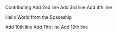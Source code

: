 Contributing
Add 2nd line
Add 3rd line
Add 4th line
 

Hello World from the Spaceship





Add 10th line
Add 11th line
Add 12th line

